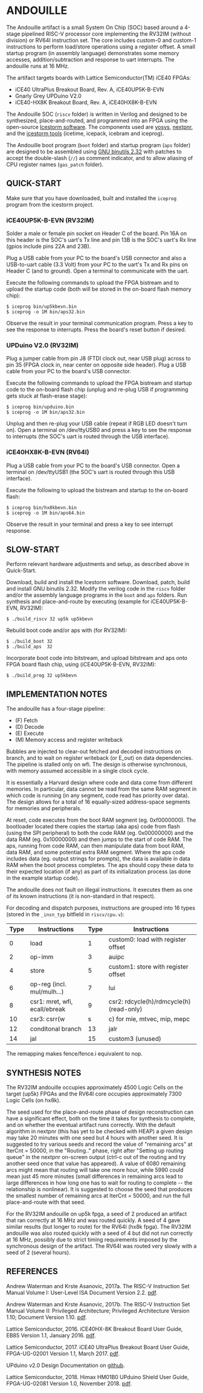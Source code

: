 # ANDOUILLE

The Andouille artifact is a small System On Chip (SOC) based around
a 4-stage pipelined RISC-V processor core implementing the RV32IM (without division)
or RV64I instruction set. The core includes custom-0 and custom-1
instructions to perform load/store operations using a register offset.
A small startup program (in assembly language) demonstrates some memory
accesses, addition/subtraction and response to uart interrupts.
The andouille runs at 16 MHz.

The artifact targets boards with Lattice Semiconductor(TM) iCE40 FPGAs:

* iCE40 UltraPlus Breakout Board, Rev. A, iCE40UP5K-B-EVN
* Gnarly Grey UPDuino V2.0
* iCE40-HX8K Breakout Board, Rev. A, iCE40HX8K-B-EVN

The Andouille SOC (`riscv` folder) is written in Verilog and designed to be synthesized,
place-and-routed, and programmed into an FPGA using the open-source
[Icestorm software](http://www.clifford.at/icestorm/).
The components used are
 [yosys](http://www.clifford.at/yosys/),
 [nextpnr](https://github.com/YosysHQ/nextpnr),
 and the [icestorm tools](https://github.com/cliffordwolf/icestorm)
(icetime, icepack, icebram and iceprog).

The Andouille boot program (`boot` folder) and startup program (`aps` folder) are
designed to be assembled using [GNU binutils 2.32](https://www.gnu.org/software/binutils/)
 with patches to
accept the double-slash (`//`) as comment indicator, and to allow aliasing
of CPU register names (`gas_patch` folder).

## QUICK-START

Make sure that you have downloaded, built and installed the `iceprog` program from the
icestorm project.

### iCE40UP5K-B-EVN (RV32IM)

Solder a male or female pin socket on Header C of the board. Pin 16A on this header 
is the SOC's uart's Tx line and pin 13B is the SOC's uart's Rx line (gpios
 include pins 22A and 23B).
 
Plug a USB cable from your PC to the board's USB connector and also a USB-to-uart
cable (3.3 Volt) from your PC to the uart's Tx and Rx pins on Header C (and to ground).
Open a terminal to communicate with the uart.

Execute the following commands to upload the FPGA bistream and to upload the startup
code (both will be stored in the on-board flash memory chip):

	$ iceprog bin/up5kbevn.bin
	$ iceprog -o 1M bin/aps32.bin

Observe the result in your terminal communication program. Press a key to see
the response to interrupts. Press the board's reset button if desired.

### UPDuino V2.0 (RV32IM)

Plug a jumper cable from pin J8 (FTDI clock out, near USB plug) across to pin 35
(FPGA clock in, near center on opposite side header).
Plug a USB cable from your PC to the board's USB connector.

Execute the following commands to upload the FPGA bistream and startup
code to the on-board flash chip (unplug and re-plug USB if programming
gets stuck at flash-erase stage):

	$ iceprog bin/upduino.bin
	$ iceprog -o 1M bin/aps32.bin

Unplug and then re-plug your USB cable (repeat if RGB LED doesn't turn on).
Open a terminal on /dev/ttyUSB0 and press
a key to see the response to interrupts (the SOC's uart is routed through the USB
interface).

### iCE40HX8K-B-EVN (RV64I)

Plug a USB cable from your PC to the board's USB connector.
Open a terminal on /dev/ttyUSB1 (the SOC's uart is routed through this USB interface).

Execute the following to upload the bistream and startup to the on-board flash:

	$ iceprog bin/hx8kbevn.bin
	$ iceprog -o 1M bin/aps64.bin

Observe the result in your terminal and press a key to see interrupt response.


## SLOW-START

Perform relevant hardware adjustments and setup, as described above in Quick-Start.

Download, build and install the Icestorm software.
Download, patch, build and install GNU binutils 2.32.
Modify the verilog code in the `riscv` folder and/or the assembly language programs
in the `boot` and `aps` folders.
Run synthesis and place-and-route by executing (example for iCE40UP5K-B-EVN, RV32IM):

	$ ./build_riscv 32 up5k up5kbevn

Rebuild boot code and/or aps with (for RV32IM):

	$ ./build_boot 32
	$ ./build_aps  32

Incorporate boot code into bitstream, and upload bitstream and aps onto FPGA
board flash chip, using (iCE40UP5K-B-EVN, RV32IM):

	$ ./build_prog 32 up5kbevn


## IMPLEMENTATION NOTES

The andouille has a four-stage pipeline:

* (F) Fetch
* (D) Decode
* (E) Execute
* (M) Memory access and register writeback

Bubbles are injected to clear-out fetched and decoded instructions on branch,
and to wait on register writeback (or E_out) on data dependencies.
The pipeline is stalled only on wfi.
The design is otherwise synchronous, with memory assumed accessible in a
single clock cycle.

It is essentially a Harvard design where code and data come from
different memories. In particular, data cannot be read from the same RAM segment
in which code is running (in any segment, code read has priority over data).
The design allows for a total of 16 equally-sized address-space segments for
memories and peripherals.

At reset, code executes from the boot RAM segment (eg. 0xf0000000).
The bootloader located there copies the startup (aka aps) code from
flash (using the SPI peripheral) to both the code RAM (eg. 0x00000000)
and the data RAM (eg. 0x10000000) and then jumps to the start of code RAM.
The aps, running from code RAM, can then manipulate data from boot RAM,
data RAM, and some potential extra RAM segment.
Where the aps code includes data (eg. output strings for prompts), the
data is available in data RAM when the boot process completes.
The aps should copy these data to their expected location (if any) as part of its
initialization process (as done in the example startup code).

The andouille does not fault on illegal instructions. It executes them as one of
its known instructions (it is non-standard in that respect).

For decoding and dispatch purposes, instructions are grouped into 16 types
 (stored in the `_insn_typ` bitfield in `riscv/cpu.v`):

| Type | Instructions | Type | Instructions |
| --- | ---    | --- | --- |
|  0  | load   |  1  | custom0: load with register offset |
|  2  | op-imm |  3  | auipc |
|  4  | store  |  5  | custom1:	store with register offset |
|  6  | op-reg	(incl. mul/mulh...) | 7  | lui |
|  8  | csr1: mret, wfi, ecall/ebreak | 9 | csr2: rdcycle(h)/rdmcycle(h) (read-only) |
| 10  | csr3: csrr(w|s|c) for mie, mtvec, mip, mepc | 11 | csr4: csrr for mcause, mtval (read-only) |
| 12  | conditonal branch | 13 | jalr |
| 14  | jal    |  15 | custom3 (unused) |

The remapping makes fence/fence.i equivalent to nop.


## SYNTHESIS NOTES

The RV32IM andouille occupies approximately 4500 Logic Cells on the target (up5k)
FPGAs and the RV64I core occupies approximately 7300 Logic Cells (on hx8k).

The seed used for the place-and-route phase of design reconstruction can have
a significant effect, both on the time it takes for synthesis to complete, and
on whether the eventual artifact runs correctly.
With the default algorithm in nextpnr (this has yet to be checked with HEAP)
a given design may take 20 minutes with one seed but 4 hours with another seed.
It is suggested to try various seeds and record the value of "remaining arcs"
at IterCnt = 50000, in the "Routing.." phase, right after "Setting up routing queue"
in the nextpnr on-screen output (ctrl-c out of the routing and try another seed once that
value has appeared). A value of 6080 remaining arcs might mean
that routing will take one more hour, while 5990 could mean just 45 more minutes
(small differences in remaining arcs lead to large differences in how long
one has to wait for routing to complete -- the relationship is nonlinear).
 It is suggested to choose the seed that
produces the smallest number of remaining arcs at IterCnt = 50000, and run the
full place-and-route with that seed.

For the RV32IM andouille on up5k fpga, a seed of 2 produced an artifact that ran correctly
at 16 MHz
and was routed quickly.
A seed of 4 gave similar results (but longer to route) for the RV64I (hx8k fpga).
The RV32IM andouille was also routed quickly with a seed of 4 but did not run correctly
at 16 MHz,
possibly due to strict timing requirements imposed by the synchronous design of the artifact.
The RV64I was routed very slowly with a seed of 2 (several hours).


## REFERENCES

Andrew Waterman and Krste Asanovic, 2017a.
The RISC-V Instruction Set Manual Volume I: User-Level ISA Document Version 2.2.
[pdf](https://content.riscv.org/wp-content/uploads/2017/05/riscv-spec-v2.2.pdf).

Andrew Waterman and Krste Asanovic, 2017b.
The RISC-V Instruction Set Manual Volume II: Privileged Architecture; Privileged Architecture Version 1.10; Document Version 1.10.
[pdf](https://content.riscv.org/wp-content/uploads/2017/05/riscv-privileged-v1.10.pdf).

Lattice Semiconductor, 2016. iCE40HX-8K Breakout Board User Guide, EB85 Version 1.1, January 2016.
[pdf](http://www.latticesemi.com/view_document?document_id=50373).

Lattice Semiconductor, 2017. iCE40 UltraPlus Breakout Board User Guide, FPGA-UG-02001 Version 1.1, March 2017.
[pdf](https://www.latticesemi.com/view_document?document_id=51987).

UPduino v2.0 Design Documentation on
[github](https://github.com/gtjennings1/UPDuino_v2_0).

Lattice Semiconductor, 2018. Himax HM01B0 UPduino Shield User Guide, FPGA-UG-02081 Version 1.0, November 2018.
[pdf](http://www.latticesemi.com/view_document?document_id=52555).



